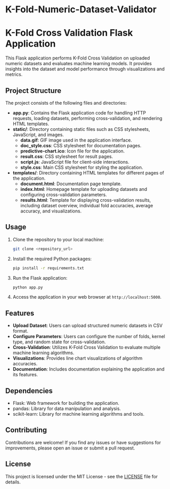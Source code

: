 # K-Fold-Numeric-Dataset-Validator

# K-Fold Cross Validation Flask Application

This Flask application performs K-Fold Cross Validation on uploaded numeric datasets and evaluates machine learning models. It provides insights into the dataset and model performance through visualizations and metrics.

## Project Structure

The project consists of the following files and directories:

- **app.py**: Contains the Flask application code for handling HTTP requests, loading datasets, performing cross-validation, and rendering HTML templates.
- **static/**: Directory containing static files such as CSS stylesheets, JavaScript, and images.
  - **data.gif**: GIF image used in the application interface.
  - **doc_style.css**: CSS stylesheet for documentation pages.
  - **predictive-chart.ico**: Icon file for the application.
  - **result.css**: CSS stylesheet for result pages.
  - **script.js**: JavaScript file for client-side interactions.
  - **style.css**: Main CSS stylesheet for styling the application.
- **templates/**: Directory containing HTML templates for different pages of the application.
  - **document.html**: Documentation page template.
  - **index.html**: Homepage template for uploading datasets and configuring cross-validation parameters.
  - **results.html**: Template for displaying cross-validation results, including dataset overview, individual fold accuracies, average accuracy, and visualizations.

## Usage

1. Clone the repository to your local machine:

    ```bash
    git clone <repository_url>
    ```

2. Install the required Python packages:

    ```bash
    pip install -r requirements.txt
    ```

3. Run the Flask application:

    ```bash
    python app.py
    ```

4. Access the application in your web browser at `http://localhost:5000`.

## Features

- **Upload Dataset**: Users can upload structured numeric datasets in CSV format.
- **Configure Parameters**: Users can configure the number of folds, kernel type, and random state for cross-validation.
- **Cross-Validation**: Utilizes K-Fold Cross Validation to evaluate multiple machine learning algorithms.
- **Visualizations**: Provides line chart visualizations of algorithm accuracies.
- **Documentation**: Includes documentation explaining the application and its features.

## Dependencies

- Flask: Web framework for building the application.
- pandas: Library for data manipulation and analysis.
- scikit-learn: Library for machine learning algorithms and tools.

## Contributing

Contributions are welcome! If you find any issues or have suggestions for improvements, please open an issue or submit a pull request.

## License

This project is licensed under the MIT License - see the [LICENSE](LICENSE) file for details.
